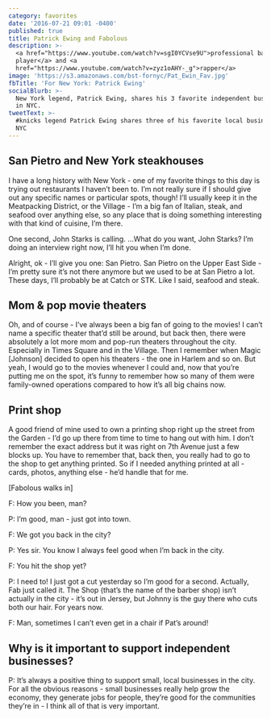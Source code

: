 ```yaml
---
category: favorites
date: '2016-07-21 09:01 -0400'
published: true
title: Patrick Ewing and Fabolous
description: >-
  <a href="https://www.youtube.com/watch?v=sgI0YCVse9U">professional basketball
  player</a> and <a
  href="https://www.youtube.com/watch?v=zyz1oAHY-_g">rapper</a>
image: 'https://s3.amazonaws.com/bst-fornyc/Pat_Ewin_Fav.jpg'
fbTitle: 'For New York: Patrick Ewing'
socialBlurb: >-
  New York legend, Patrick Ewing, shares his 3 favorite independent businesses
  in NYC.
tweetText: >-
  #knicks legend Patrick Ewing shares three of his favorite local businesses in
  NYC
---
```

## San Pietro and New York steakhouses 
I have a long history with New York - one of my favorite things to this day is trying out restaurants I haven’t been to. I’m not really sure if I should give out any specific names or particular spots, though! I’ll usually keep it in the Meatpacking District, or the Village - I’m a big fan of Italian, steak, and seafood over anything else, so any place that is doing something interesting with that kind of cuisine, I’m there. 

One second, John Starks is calling. ...What do you want, John Starks? I’m doing an interview right now, I’ll hit you when I’m done. 

Alright, ok - I’ll give you one: San Pietro. San Pietro on the Upper East Side - I’m pretty sure it’s not there anymore but we used to be at San Pietro a lot. These days, I’ll probably be at Catch or STK. Like I said, seafood and steak.

## Mom & pop movie theaters
Oh, and of course - I’ve always been a big fan of going to the movies! I can’t name a specific theater that’d still be around, but back then, there were absolutely a lot more mom and pop-run theaters throughout the city. Especially in Times Square and in the Village. Then I remember when Magic [Johnson] decided to open his theaters - the one in Harlem and so on. But yeah, I would go to the movies whenever I could and, now that you’re putting me on the spot, it’s funny to remember how so many of them were family-owned operations compared to how it’s all big chains now.

## Print shop
A good friend of mine used to own a printing shop right up the street from the Garden - I’d go up there from time to time to hang out with him. I don’t remember the exact address but it was right on 7th Avenue just a few blocks up. You have to remember that, back then, you really had to go to the shop to get anything printed. So if I needed anything printed at all - cards, photos, anything else - he’d handle that for me. 

[Fabolous walks in]

F: How you been, man?

P: I’m good, man - just got into town.

F: We got you back in the city?

P: Yes sir. You know I always feel good when I’m back in the city.

F: You hit the shop yet?

P: I need to! I just got a cut yesterday so I’m good for a second. Actually, Fab just called it. The Shop (that’s the name of the barber shop) isn’t actually in the city - it’s out in Jersey, but Johnny is the guy there who cuts both our hair. For years now.

F: Man, sometimes I can’t even get in a chair if Pat’s around!

## Why is it important to support independent businesses?

P: It’s always a positive thing to support small, local businesses in the city. For all the obvious reasons - small businesses really help grow the economy, they generate jobs for people, they’re good for the communities they’re in - I think all of that is very important.
